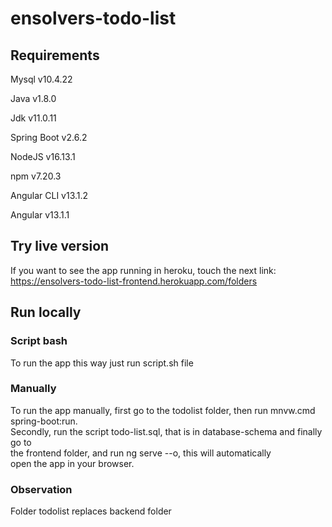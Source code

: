 # ensolvers-todo-list
## Requirements
Mysql v10.4.22  
  
Java v1.8.0  
  
Jdk v11.0.11  
  
Spring Boot v2.6.2  
  
NodeJS v16.13.1  
  
npm v7.20.3  
  
Angular CLI v13.1.2  
  
Angular v13.1.1  
  
## Try live version
If you want to see the app running in heroku, touch the next link:  
https://ensolvers-todo-list-frontend.herokuapp.com/folders

## Run locally
### Script bash
To run the app this way just run script.sh file
### Manually
To run the app manually, first go to the todolist folder, then run mnvw.cmd spring-boot:run.  
Secondly, run the script todo-list.sql, that is in database-schema and finally go to  
the frontend folder, and run ng serve --o, this will automatically  
open the app in your browser.

### Observation 
Folder todolist replaces backend folder
